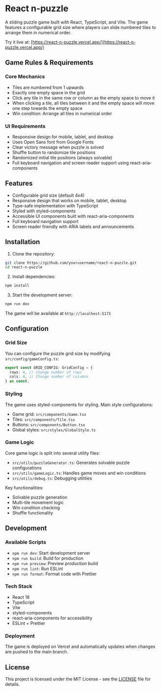# React n-puzzle

A sliding puzzle game built with React, TypeScript, and Vite. The game features a configurable grid size where players can slide numbered tiles to arrange them in numerical order.

Try it live at: [https://react-n-puzzle.vercel.app/](https://react-n-puzzle.vercel.app/)

## Game Rules & Requirements

### Core Mechanics

- Tiles are numbered from 1 upwards
- Exactly one empty space in the grid
- Click any tile in the same row or column as the empty space to move it
- When clicking a tile, all tiles between it and the empty space will move one step towards the empty space
- Win condition: Arrange all tiles in numerical order

### UI Requirements

- Responsive design for mobile, tablet, and desktop
- Uses Open Sans font from Google Fonts
- Clear victory message when puzzle is solved
- Shuffle button to randomize tile positions
- Randomized initial tile positions (always solvable)
- Full keyboard navigation and screen reader support using react-aria-components

## Features

- Configurable grid size (default 4x4)
- Responsive design that works on mobile, tablet, desktop
- Type-safe implementation with TypeScript
- Styled with styled-components
- Accessible UI components built with react-aria-components
- Full keyboard navigation support
- Screen reader friendly with ARIA labels and announcements

## Installation

1. Clone the repository:

```bash
git clone https://github.com/yourusername/react-n-puzzle.git
cd react-n-puzzle
```

2. Install dependencies:

```bash
npm install
```

3. Start the development server:

```bash
npm run dev
```

The game will be available at `http://localhost:5173`

## Configuration

### Grid Size

You can configure the puzzle grid size by modifying `src/config/gameConfig.ts`:

```typescript
export const GRID_CONFIG: GridConfig = {
  rows: 4, // Change number of rows
  cols: 4, // Change number of columns
} as const;
```

### Styling

The game uses styled-components for styling. Main style configurations:

- Game grid: `src/components/Game.tsx`
- Tiles: `src/components/Tile.tsx`
- Buttons: `src/components/Button.tsx`
- Global styles: `src/styles/GlobalStyle.ts`

### Game Logic

Core game logic is split into several utility files:

- `src/utils/puzzleGenerator.ts`: Generates solvable puzzle configurations
- `src/utils/gameLogic.ts`: Handles game moves and win conditions
- `src/utils/debug.ts`: Debugging utilities

Key functionalities:

- Solvable puzzle generation
- Multi-tile movement logic
- Win condition checking
- Shuffle functionality

## Development

### Available Scripts

- `npm run dev`: Start development server
- `npm run build`: Build for production
- `npm run preview`: Preview production build
- `npm run lint`: Run ESLint
- `npm run format`: Format code with Prettier

### Tech Stack

- React 18
- TypeScript
- Vite
- styled-components
- react-aria-components for accessibility
- ESLint + Prettier

### Deployment

The game is deployed on Vercel and automatically updates when changes are pushed to the main branch.

## License

This project is licensed under the MIT License - see the [LICENSE](LICENSE) file for details.
